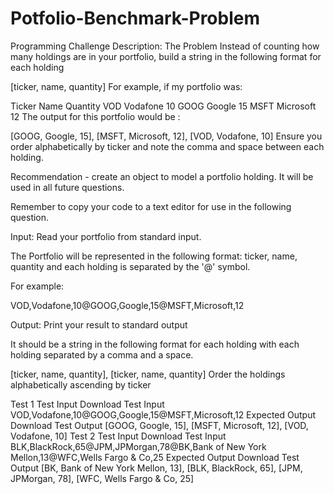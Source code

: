# Potfolio-Benchmark-Problem
Programming Challenge Description:
The Problem
Instead of counting how many holdings are in your portfolio, build a string in the following format for each holding

[ticker, name, quantity]
For example, if my portfolio was:

Ticker    Name          Quantity
VOD       Vodafone      10
GOOG      Google        15
MSFT      Microsoft     12
The output for this portfolio would be :

[GOOG, Google, 15], [MSFT, Microsoft, 12], [VOD, Vodafone, 10]
Ensure you order alphabetically by ticker and note the comma and space between each holding.

Recommendation - create an object to model a portfolio holding. It will be used in all future questions.

Remember to copy your code to a text editor for use in the following question.


Input:
Read your portfolio from standard input.

The Portfolio will be represented in the following format: ticker, name, quantity and each holding is separated by the '@' symbol.

For example:

VOD,Vodafone,10@GOOG,Google,15@MSFT,Microsoft,12

Output:
Print your result to standard output

It should be a string in the following format for each holding with each holding separated by a comma and a space.

 [ticker, name, quantity], [ticker, name, quantity]
Order the holdings alphabetically ascending by ticker


Test 1
Test Input Download Test Input
VOD,Vodafone,10@GOOG,Google,15@MSFT,Microsoft,12
Expected Output Download Test Output
[GOOG, Google, 15], [MSFT, Microsoft, 12], [VOD, Vodafone, 10]
Test 2
Test Input Download Test Input
BLK,BlackRock,65@JPM,JPMorgan,78@BK,Bank of New York Mellon,13@WFC,Wells Fargo & Co,25
Expected Output Download Test Output
[BK, Bank of New York Mellon, 13], [BLK, BlackRock, 65], [JPM, JPMorgan, 78], [WFC, Wells Fargo & Co, 25]
